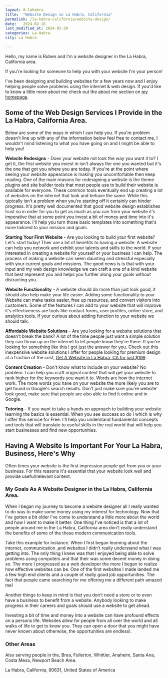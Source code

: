```yaml
---
layout: 0-lahabra
title:  "Website Design in La Habra, California"
permalink: /la-habra-california/website-design/
date:   2024-02-16
last_modified_at: 2024-02-20
categories: La-Habra
city: La Habra

---
```

Hello, my name is Ruben and I'm a website designer in the La Habra, California area.

If you're looking for someone to help you with your website I'm your person!

I've been designing and building websites for a few years now and I enjoy helping people solve problems using the internet & web design. If you'd like to know a little more about me check out the about me section on <a href="/">my homepage</a>.

## Some of the Web Design Services I Provide in the La Habra, California Area.
Below are some of the ways in which I can help you. If you're problem doesn't line up with any of the information below feel free to contact me, I wouldn't mind listening to what you have going on and I might be able to help you!

**Website Redesigns** - Does your website not look the way you want it to? I get it, the first website you invest in isn't always the one you  wanted but it's the one that got you where you are today. If you're at the point where seeing your website appearance is making you uncomfortable then keep reading. One of the main reasons for redesigning a website is the theme plugins and site builder tools that most people use to build their website is available for everyone. These common tools eventually end up creating a lot of websites on the internet that look and behave the same. While this typically isn't a problem when you're starting off it certainly can hinder progress. It's pretty well documented that good website design establishes trust so in order for you to get as much as you can from your website it's imperative that at some point you invest a bit of money and time into it's appearance. I'll help you turn those basic templates into something that's more tailored to your mission and goals.

**Starting Your First Website** - Are you looking to build your first website? Let's start today! Their are a lot of benefits to having a website. A website can help you network and exhibit your talents and skills to the world. If your interested in creating a website for yourself or your business I can help.  The process of making a website can seem daunting and stressful especially with your current goals and missions. The good news is is that with your input and my web design knowledge we can craft a one of a kind website that best represent you and helps you further along your goals without distracting you. 

**Website Functionality** - A website should do more than just look good, it should also help make your life easier. Adding some functionality to your Website can make tasks easier, free up resources, and convert visitors into customers. Some of the features I can add to your website that will improve it's effectiveness are tools like contact forms, user profiles, online store, and analytics tools. If your curious about adding function to your website we should talk.

**Affordable Website Solutions** - Are you looking for a website solutions that doesn't break the bank? A lot of the time people just want a simple solution they can throw up on the internet to let people know they're there. If you're looking for something like this I got just the answer for you.  Check out this inexpensive website solutions I offer for people looking for premium design at a fraction of the cost, <a href="/la-habra-california/get-website-for-$199/" target="_blank">Get A Website in La Habra, CA for just $199</a>.

**Content Creation** - Don't know what to include on your website? No problem. I can help you craft original content that will get your website to rank higher for the keywords you want it to. Words are how the internet work.  The more words you have on your website the more likely you are to get found in Google's search results. Don't just make sure you're website' look good, make sure that people are also able to find it online and in Google.

**Tutoring** - If you want to take a hands on approach to building your website learning the basics is essential. When you see success so do I which is why I offer this service for Free.  I'll help you understand fundamental concepts and tools that will translate to useful skills in the real world that will help you start businesses and find new opportunities.

## Having A Website Is Important For Your La Habra, Business, Here's Why
Often times your website is the first impression people get from you or your business. For this reasons it's essential that your website look well and provide useful/relevant content.  

### My Goals As A Website Designer in the La Habra, California Area.
When I began my journey to become a website designer all I really wanted to do was to make some money using my interest for technology. Now that I've gotten a bit older I've come to understand a little more about the world and how I want to make it better. One thing I've noticed is that a lot of people around me in the La Habra, California area don't really understand the benefits of some of the these modern communication tools.

Take this example for instance. When I first began learning about the internet, communication ,and websites I didn't really understand what I was getting into. The only thing I knew was that I enjoyed being able to solve problems using computers and that their was some decent money in doing so. The more I progressed as a web developer the more I began to realize how effective websites can be. One of the first websites I made landed me a few high end clients and a couple of really good job opportunities. The fact that people came searching for me offering me a different path amazed me!

Another things to keep in mind is that you don't need a store or to even have a business to benefit from a website. Anybody looking to make progress in their careers and goals should use a website to get ahead.

Investing a bit of time and money into a website can have profound effects on a persons life.  Websites allow for people from all over the world and all walks of life to get to know you. They can open a door that you might have never known about otherwise, the opportunities are endless!.

### Other Areas
Also serving people in the, Brea, Fullerton, Whittier, Anaheim, Santa Ana, Costa Mesa, Newport Beach Area.

La Habra, California, 90631, United States of America
